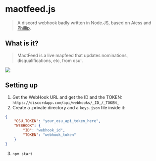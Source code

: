 # maotfeed.js 
>A discord webhook ~~badly~~ written in Node.JS, based on Aiess and [Phillip](https://https://github.com/rorre/Phillip).

## What is it?
>MaotFeed is a live mapfeed that updates nominations, disqualifications, etc, from osu!.

![](https://i.imgur.com/w6keFC5.png)

## Setting up
1. Get the WebHook URL and get the ID and the TOKEN:
`https://discordapp.com/api/webhooks/_ID_/_TOKEN_`
3. Create a .private directory and a `keys.json` file inside it:
```json
{
    "OSU_TOKEN": "your_osu_api_token_here",
    "WEBHOOK": {
        "ID": "webhook_id",
        "TOKEN": "webhook_token"
    }
}
```
3. `npm start`
